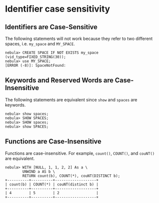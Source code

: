 # Identifier case sensitivity

## Identifiers are Case-Sensitive

The following statements will not work because they refer to two different spaces, i.e. `my_space` and `MY_SPACE`.

```ngql
nebula> CREATE SPACE IF NOT EXISTS my_space (vid_type=FIXED_STRING(30));
nebula> use MY_SPACE;
[ERROR (-8)]: SpaceNotFound:
```

## Keywords and Reserved Words are Case-Insensitive

The following statements are equivalent since `show` and `spaces` are keywords.

```ngql
nebula> show spaces;  
nebula> SHOW SPACES;
nebula> SHOW spaces;
nebula> show SPACES;
```

## Functions are Case-Insensitive

Functions are case-insensitive. For example, `count()`, `COUNT()`, and `couNT()` are equivalent.

```ngql
nebula> WITH [NULL, 1, 1, 2, 2] As a \
        UNWIND a AS b \
        RETURN count(b), COUNT(*), couNT(DISTINCT b);
+----------+----------+-------------------+
| count(b) | COUNT(*) | couNT(distinct b) |
+----------+----------+-------------------+
| 4        | 5        | 2                 |
+----------+----------+-------------------+
```

